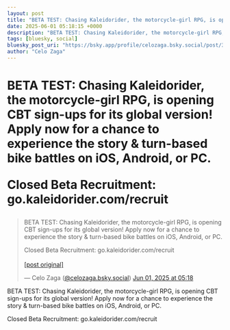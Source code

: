 ```yaml
---
layout: post
title: "BETA TEST: Chasing Kaleidorider, the motorcycle-girl RPG, is opening CBT sign-ups for its global version! Apply now for a chance to experience the story & turn-based bike battles on iOS, Android, or PC.   Closed Beta Recruitment: go.kaleidorider.com/recruit"
date: 2025-06-01 05:18:15 +0000
description: "BETA TEST: Chasing Kaleidorider, the motorcycle-girl RPG, is opening CBT sign-ups for its global version! Apply now for a chance to experience the story..."
tags: [bluesky, social]
bluesky_post_uri: "https://bsky.app/profile/celozaga.bsky.social/post/3lqjj54paos2o"
author: "Celo Zaga"
---
```


<h1 class="bluesky-post-title">BETA TEST: Chasing Kaleidorider, the motorcycle-girl RPG, is opening CBT sign-ups for its global version! Apply now for a chance to experience the story & turn-based bike battles on iOS, Android, or PC. 

Closed Beta Recruitment: go.kaleidorider.com/recruit</h1>


<blockquote class="bluesky-embed" data-bluesky-uri="at://did:plc:lmh6rennptq77inaztnovw4b/app.bsky.feed.post/3lqjj54paos2o" data-bluesky-embed-color-mode="system">
<p lang="">BETA TEST: Chasing Kaleidorider, the motorcycle-girl RPG, is opening CBT sign-ups for its global version! Apply now for a chance to experience the story & turn-based bike battles on iOS, Android, or PC. 

Closed Beta Recruitment: go.kaleidorider.com/recruit<br><br><a href="https://bsky.app/profile/celozaga.bsky.social/post/3lqjj54paos2o">[post original]</a></p>
&mdash; Celo Zaga (<a href="https://bsky.app/profile/did:plc:lmh6rennptq77inaztnovw4b">@celozaga.bsky.social</a>) <a href="https://bsky.app/profile/celozaga.bsky.social/post/3lqjj54paos2o">Jun 01, 2025 at 05:18</a>
</blockquote>
<script async src="https://embed.bsky.app/static/embed.js" charset="utf-8"></script>


<p class="bluesky-post-description">BETA TEST: Chasing Kaleidorider, the motorcycle-girl RPG, is opening CBT sign-ups for its global version! Apply now for a chance to experience the story & turn-based bike battles on iOS, Android, or PC. 

Closed Beta Recruitment: go.kaleidorider.com/recruit</p>
